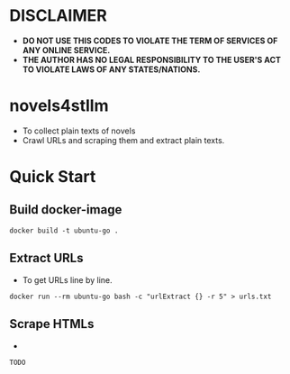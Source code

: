 # DISCLAIMER
* **DO NOT USE THIS CODES TO VIOLATE THE TERM OF SERVICES OF ANY ONLINE SERVICE.**
* **THE AUTHOR HAS NO LEGAL RESPONSIBILITY TO THE USER'S ACT TO VIOLATE LAWS OF ANY STATES/NATIONS.**

# novels4stllm
* To collect plain texts of novels
* Crawl URLs and scraping them and extract plain texts.

# Quick Start
## Build docker-image
```shell 
docker build -t ubuntu-go .
```

## Extract URLs
* To get URLs line by line.
```shell
docker run --rm ubuntu-go bash -c "urlExtract {} -r 5" > urls.txt
```

## Scrape HTMLs
* 
```
TODO
```

